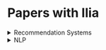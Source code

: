 # Papers with Ilia

<details>

<summary>Recommendation Systems</summary>

+ [BERT4Rec: Sequential Recommendation with Bidirectional Encoder Representations from Transformer](https://arxiv.org/abs/1904.06690)
+ [Translation-based Recommendations](https://arxiv.org/abs/1707.02410)
+ [Self-Attentive Sequential Recommendation](https://arxiv.org/abs/1808.09781)
+ [Neural Collaborative Filtering](https://arxiv.org/abs/1708.05031)
</details>

<details>
  
 <summary>NLP</summary>
 
 + [Attention Is All You Need (Transformer)](https://papers.nips.cc/paper/7181-attention-is-all-you-need.pdf)
 + [Attention In Natural Language Processing](https://arxiv.org/pdf/1902.02181.pdf)
 + [A Structured Self-Attentive Sentence Embedding](https://arxiv.org/pdf/1703.03130.pdf)
</details>
